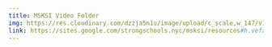 ```yaml
---
title: MSKSI Video Folder
img: https://res.cloudinary.com/dzzja5n1u/image/upload/c_scale,w_147/v1658158400/folder_ceqsbs.png
link: https://sites.google.com/strongschools.nyc/msksi/resources#h.vefx57yqjvc2
---
```

